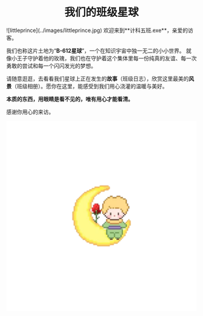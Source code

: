 <h1 style="text-align:center;font-weight:bold">我们的班级星球</h1>
![littleprince](../images/littleprince.jpg)
欢迎来到**计科五班.exe**，亲爱的访客。

我们也称这片土地为“**B-612星球**”，一个在知识宇宙中独一无二的小小世界。
就像小王子守护着他的玫瑰，我们也在守护着这个集体里每一份纯真的友谊、每一次勇敢的尝试和每一个闪闪发光的梦想。

请随意逛逛，去看看我们星球上正在发生的**故事**（班级日志），欣赏这里最美的**风景**（班级相册）。愿你在这里，能感受到我们用心浇灌的温暖与美好。

**本质的东西，用眼睛是看不见的，唯有用心才能看清。**

感谢你用心的来访。

<div class="mascot">
    <img src="/images/littleprince10.png">
</div>